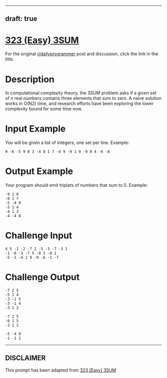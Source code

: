 ---
draft: true
----

# [323 (Easy) 3SUM](https://www.reddit.com/r/dailyprogrammer/comments/6melen/20170710_challenge_323_easy_3sum/)

For the original [r/dailyprogrammer](https://www.reddit.com/r/dailyprogrammer/) post and discussion, click the link in the title.

# Description
In computational complexity theory, the 3SUM problem asks if a given set of n real numbers contains three elements that sum to zero. A naive solution works in O(N2) time, and research efforts have been exploring the lower complexity bound for some time now. 

# Input Example
You will be given a list of integers, one set per line. Example:


```
9 -6 -5 9 8 3 -4 8 1 7 -4 9 -9 1 9 -9 9 4 -6 -8
```
# Output Example
Your program should emit triplets of numbers that sum to 0. Example:


```
-9 1 8
-8 1 7
-5 -4 9
-5 1 4
-4 1 3
-4 -4 8
```
# Challenge Input

```
4 5 -1 -2 -7 2 -5 -3 -7 -3 1
-1 -6 -3 -7 5 -8 2 -8 1
-5 -1 -4 2 9 -9 -6 -1 -7
```
# Challenge Output

```
-7 2 5
-5 1 4
-3 -2 5
-3 -1 4
-3 1 2

-7 2 5
-6 1 5
-3 1 2

-5 -4 9
-1 -1 2
```

----
## **DISCLAIMER**
This prompt has been adapted from [323 [Easy] 3SUM](https://www.reddit.com/r/dailyprogrammer/comments/6melen/20170710_challenge_323_easy_3sum/
)

